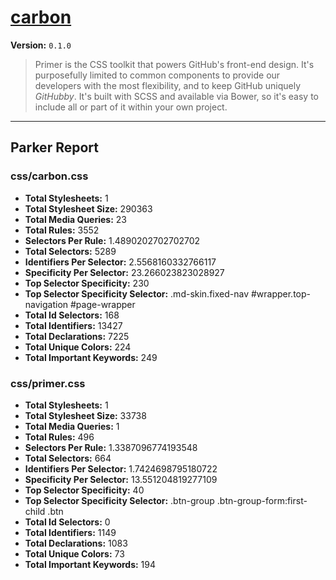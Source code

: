 # [carbon]( http://l1f7.github.io/simplexmobility-styleguide/ )

**Version:** `0.1.0`

> Primer is the CSS toolkit that powers GitHub's front-end design. It's purposefully limited to common components to provide our developers with the most flexibility, and to keep GitHub uniquely *GitHubby*. It's built with SCSS and available via Bower, so it's easy to include all or part of it within your own project.

* * *

## Parker Report

### css/carbon.css

- **Total Stylesheets:** 1
- **Total Stylesheet Size:** 290363
- **Total Media Queries:** 23
- **Total Rules:** 3552
- **Selectors Per Rule:** 1.4890202702702702
- **Total Selectors:** 5289
- **Identifiers Per Selector:** 2.5568160332766117
- **Specificity Per Selector:** 23.266023823028927
- **Top Selector Specificity:** 230
- **Top Selector Specificity Selector:** .md-skin.fixed-nav #wrapper.top-navigation #page-wrapper
- **Total Id Selectors:** 168
- **Total Identifiers:** 13427
- **Total Declarations:** 7225
- **Total Unique Colors:** 224
- **Total Important Keywords:** 249

### css/primer.css

- **Total Stylesheets:** 1
- **Total Stylesheet Size:** 33738
- **Total Media Queries:** 1
- **Total Rules:** 496
- **Selectors Per Rule:** 1.3387096774193548
- **Total Selectors:** 664
- **Identifiers Per Selector:** 1.7424698795180722
- **Specificity Per Selector:** 13.551204819277109
- **Top Selector Specificity:** 40
- **Top Selector Specificity Selector:** .btn-group .btn-group-form:first-child .btn
- **Total Id Selectors:** 0
- **Total Identifiers:** 1149
- **Total Declarations:** 1083
- **Total Unique Colors:** 73
- **Total Important Keywords:** 194
